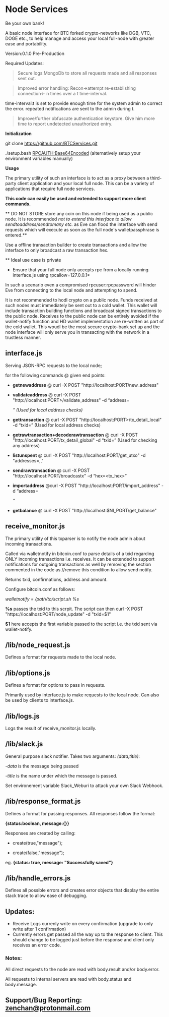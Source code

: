 # Node Services
Be your own bank!

A basic node interface for BTC forked crypto-networks like DGB, VTC, DOGE etc., to help manage and access your local full-node with greater ease and portability.  

Version:0.1.0
Pre-Production

Required Updates:

>Secure logs:MongoDb to store all requests made and all responses sent out. 

>Improved error handling: Recon->attempt re-establishing connection<- n times over a t time-interval. 

time-interval:t is set to provide enough time for the system admin to correct the error. 
repeated notifications are sent to the admin during t.

>Improve/further obfuscate authentication keystore. Give him more time to report undetected unauthorized entry.

**Initialization**

git clone https://github.com/BTCServices.git

./setup.bash <NODEPORT> <INTERFACEPORT> <WALLETUPDATEPORT> <RPCAUTH:Base64Encoded> (alternatively setup your environment variables manually)

 **Usage**
 
The primary utility of such an interface is to act as a proxy between a third-party client application and your local full node. This can be a variety of applications that require full node services. 

**This code can easily be used and extended to support more client commands.**

** DO NOT STORE store any coin on this node if being used as a public node. 
It is recommended _not to extend this interface to allow sendtoaddress/sendtomany etc._ as Eve can flood the interface with send requests which will execute as soon as the full node's walletpassphrase is entered.**

Use a offline transaction builder to create transactions and allow the interface to only broadcast a raw transaction hex.

** Ideal use case is private

* Ensure that your full node only accepts rpc from a locally running interface.js using rpcallow=127.0.0.1*

In such a scenario even a compromised rpcuser:rpcpassword will hinder Eve from connecting to the local node and attempting to spend.  

It is not recommended to hodl crypto on a public node. Funds received at such nodes must immediately be sent out to a cold wallet. This wallet will include transaction building functions and broadcast signed transactions to the public node. Receives to the public node can be entirely avoided if the wallet-notify function and HD wallet implementation are re-written as part of the cold wallet. This woudl be the most secure crypto-bank set up and the node interface will only serve you in transacting with the network in a trustless manner. 



## interface.js

Serving JSON-RPC requests to the local node;

for the following commands @ given end points:

- **getnewaddress** @ curl -X POST "http://localhost:PORT/new_address"

- **validateaddress** @ curl -X POST "http://localhost:PORT>/validate_address" -d “address=<address>” (Used for local address checks)

- **gettransaction** @ curl -X POST "http://localhost:PORT>/tx_detail_local" -d “txid=<txid>” (Used for local address checks)

- **getrawtransaction+decoderawtransaction** @ curl -X POST "http://localhost:PORT/tx_detail_global" -d “txid=<txid>” (Used for checking any address)

- **listunspent** @ curl -X POST "http://localhost:PORT/get_utxo" -d "addresses=<address1>,<address2>,<address3>"

- **sendrawtransaction** @ curl -X POST "http://localhost:PORT/broadcastx" -d “hex=<tx_hex>”

- **importaddress** @curl -X POST "http://localhost:PORT/import_address" -d “address=<address>”

- **getbalance** @ curl -X POST "http://localhost:$NI_PORT/get_balance"


## receive_monitor.js

The primary utility of this txparser is to notify the node admin about incoming transactions. 

Called via walletnotify in bitcoin.conf to parse details of a txid regarding ONLY incoming transactions i.e. receives.
It can be extended to support notifications for outgoing transactions as well by removing the section commented in the code as //remove this condition to allow send notify.

Returns txid, confirmations, address and amount.

Configure bitcoin.conf as follows:

*walletnotify = /path/to/script.sh %s*

**%s** passes the txid to this scrpit. The script can then curl -X POST "https://localhost:PORT/node_update" -d "txid=$1"

**$1** here accepts the first variable passed to the script i.e. the txid sent via wallet-notify.

## /lib/node_request.js

Defines a format for requests made to the local node.

## /lib/options.js

Defines a format for options to pass in requests.

Primarily used by interface.js to make requests to the local node. Can also be used by clients to interface.js.

## /lib/logs.js

Logs the result of receive_monitor.js locally. 

## /lib/slack.js

General purpose slack notifier. Takes two arguments: *(data,title)*:

-*data* is the message being passed 

-*title* is the name under which the message is passed.

Set environement variable Slack_Weburi to attack your own Slack Webhook.

## /lib/response_format.js

Defines a format for passing responses. All responses follow the format: 

**{status:boolean, message:{}}**

Responses are created by calling:

- create(true,"message");

- create(false,"message");

eg. **{status: true, message: "Successfully saved"}**

## /lib/handle_errors.js

Defines all possible errors and creates error objects that display the entire stack trace to allow ease of debugging. 

## Updates:

- Receive Logs currenly write on every confirmation (upgrade to only write after 1 confirmation)
- Currently errors get passed all the way up to the response to client. This should change to be logged just before the response and client only receives an error code. 

### Notes:

All direct requests to the node are read with body.result and/or body.error.

All requests to internal servers are read with body.status and body.message.

## Support/Bug Reporting: zenchan@protonmail.com

